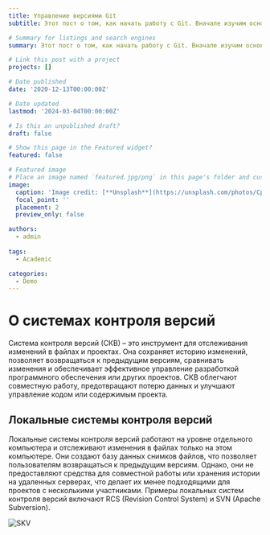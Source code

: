```yaml
---
title: Управление версиями Git
subtitle: Этот пост о том, как начать работу с Git. Вначале изучим основы систем контроля версий.

# Summary for listings and search engines
summary: Этот пост о том, как начать работу с Git. Вначале изучим основы систем контроля версий.

# Link this post with a project
projects: []

# Date published
date: '2020-12-13T00:00:00Z'

# Date updated
lastmod: '2024-03-04T00:00:00Z'

# Is this an unpublished draft?
draft: false

# Show this page in the Featured widget?
featured: false

# Featured image
# Place an image named `featured.jpg/png` in this page's folder and customize its options here.
image:
  caption: 'Image credit: [**Unsplash**](https://unsplash.com/photos/CpkOjOcXdUY)'
  focal_point: ''
  placement: 2
  preview_only: false

authors:
  - admin
  
tags:
  - Academic

categories:
  - Demo
---
```


# О системах контроля версий

  Система контроля версий (СКВ) – это инструмент для отслеживания изменений в файлах и проектах. Она сохраняет историю изменений, позволяет возвращаться к предыдущим версиям, сравнивать изменения и обеспечивает эффективное управление разработкой программного обеспечения или других проектов. СКВ облегчают совместную работу, предотвращают потерю данных и улучшают управление кодом или содержимым проекта.
  
## Локальные системы контроля версий

  Локальные системы контроля версий работают на уровне отдельного компьютера и отслеживают изменения в файлах только на этом компьютере. Они создают базу данных снимков файлов, что позволяет пользователям возвращаться к предыдущим версиям. Однако, они не предоставляют средства для совместной работы или хранения истории на удаленных серверах, что делает их менее подходящими для проектов с несколькими участниками. Примеры локальных систем контроля версий включают RCS (Revision Control System) и SVN (Apache Subversion).
  
  
  ![SKV](/home/evatsoppa/work/blog/content/post/post2/foto.png)
  
